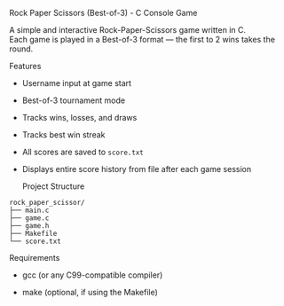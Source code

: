 Rock Paper Scissors (Best-of-3) - C Console Game

A simple and interactive Rock-Paper-Scissors game written in C.  
Each game is played in a Best-of-3 format — the first to 2 wins takes the round.

  Features

- Username input at game start
- Best-of-3 tournament mode
- Tracks wins, losses, and draws
- Tracks best win streak
- All scores are saved to `score.txt`
- Displays entire score history from file after each game session

  Project Structure
 ```plaintext
rock_paper_scissor/
├── main.c
├── game.c
├── game.h
├── Makefile
└── score.txt
 ```

  Requirements

- gcc (or any C99-compatible compiler)

- make (optional, if using the Makefile)